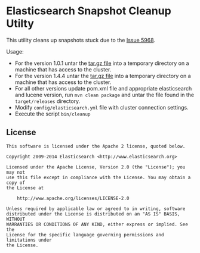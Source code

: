 Elasticsearch Snapshot Cleanup Utilty
==================================

This utility cleans up snapshots stuck due to the [Issue 5968](https://github.com/elasticsearch/elasticsearch/issues/5958).

Usage:

- For the version 1.0.1 untar the [tar.gz file](https://www.dropbox.com/s/lcmj244ztzv67ds/elasticsearch-snapshot-cleanup-1.0-SNAPSHOT.tar.gz) into a temporary directory on a machine that has access to the cluster.
- For the version 1.4.4 untar the [tar.gz file](https://www.dropbox.com/s/xlohzi267egzjqk/elasticsearch-snapshot-cleanup-1.4.4.2.tar.gz) into a temporary directory on a machine that has access to the cluster.
- For all other versions update pom.xml file and appropriate elasticsearch and lucene version, run `mvn clean package` and untar the file found in the `target/releases` directory.
- Modify `config/elasticsearch.yml` file with cluster connection settings.
- Execute the script `bin/cleanup`


License
-------

    This software is licensed under the Apache 2 license, quoted below.

    Copyright 2009-2014 Elasticsearch <http://www.elasticsearch.org>

    Licensed under the Apache License, Version 2.0 (the "License"); you may not
    use this file except in compliance with the License. You may obtain a copy of
    the License at

        http://www.apache.org/licenses/LICENSE-2.0

    Unless required by applicable law or agreed to in writing, software
    distributed under the License is distributed on an "AS IS" BASIS, WITHOUT
    WARRANTIES OR CONDITIONS OF ANY KIND, either express or implied. See the
    License for the specific language governing permissions and limitations under
    the License.
